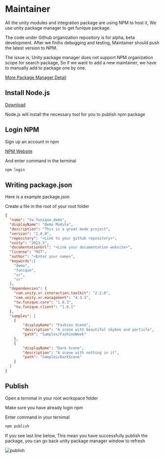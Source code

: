 # Maintainer

All the unity modules and integration package are using NPM to host it, We use unity package manager to get funique package.

The code under Github organization repository is for alpha, beta development. After we finihs debugging and testing, Maintainer should push the latest version to NPM.

The issue is, Unity package manager does not support NPM organization scope for search package, So if we want to add a new maintainer, we have to manually add to package one by one.

[More Package Manager Detail](https://docs.unity3d.com/Manual/CustomPackages.html)

## Install Node.js

[Download](https://nodejs.org/en)

Node.js will install the necessary tool for you to publish npm package

## Login NPM

Sign up an account in npm

[NPM Website](https://www.npmjs.com/)

And enter command in the terminal

```powershell
npm login
```

## Writing package.json

Here is a example package.json

Create a file in the root of your root folder

```json
{
  "name": "tw.funique.demo",
  "displayName": "Demo Module",
  "description": "This is a great mode project",
  "version": "1.0.0",
  "repository": "<Link to your github repository>",
  "unity": "2021.3",
  "documentationUrl": "<Link your documentation website>",
  "license": "MIT",
  "author": "<Enter your name>",
  "keywords":[
	"demo",
	"funique",
	"xr",
	"vr"
  ],
  "dependencies": {
	"com.unity.xr.interaction.toolkit": "2.2.0",
    "com.unity.xr.management": "4.3.3",
    "tw.funique.core": "1.0.3",
	"tw.funique.client": "1.0.1"
  },
  "samples": [
	{
		"displayName": "Fashion Scene",
		"description": "A scene with beautiful skybox and particle",
		"path": "Samples/FashionWeek"
	},
	{
		"displayName": "Dark Scene",
		"description": "A scene with nothing in it",
		"path": "Samples/DarkScene"
	}
  ]
}
```

## Publish

Open a ternimal in your root workspace folder

Make sure you have already login npm

Enter command in your ternimal

```powershell
npm publish
```

If you see last line below, This mean you have successfully publish the package, you can go back unity package manager window to refresh

![publish](./../../.github/images/npm_publish.png)
